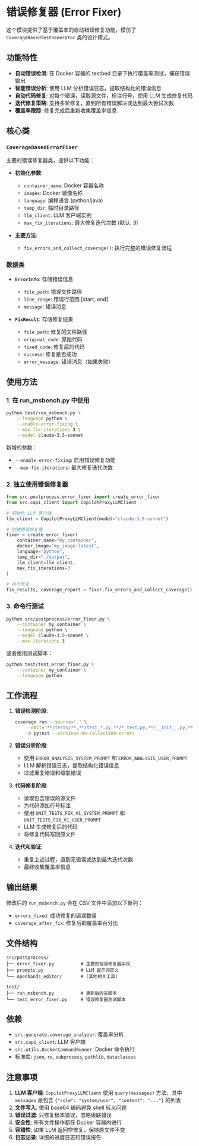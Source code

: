 # 错误修复器 (Error Fixer)

这个模块提供了基于覆盖率的自动错误修复功能，模仿了 `CoverageBasedTestGenerator` 类的设计模式。

## 功能特性

- **自动错误检测**: 在 Docker 容器的 testbed 目录下执行覆盖率测试，捕获错误输出
- **智能错误分析**: 使用 LLM 分析错误日志，提取结构化的错误信息
- **自动代码修复**: 对每个错误，读取源文件，标注行号，使用 LLM 生成修复代码
- **迭代修复策略**: 支持多轮修复，直到所有错误解决或达到最大尝试次数
- **覆盖率跟踪**: 修复完成后重新收集覆盖率信息

## 核心类

### `CoverageBasedErrorFixer`

主要的错误修复器类，提供以下功能：

- **初始化参数**:
  - `container_name`: Docker 容器名称
  - `images`: Docker 镜像名称
  - `language`: 编程语言 (python/java)
  - `temp_dir`: 临时目录路径
  - `llm_client`: LLM 客户端实例
  - `max_fix_iterations`: 最大修复迭代次数 (默认: 3)

- **主要方法**:
  - `fix_errors_and_collect_coverage()`: 执行完整的错误修复流程

### 数据类

- **`ErrorInfo`**: 存储错误信息
  - `file_path`: 错误文件路径
  - `line_range`: 错误行范围 [start, end]
  - `message`: 错误消息

- **`FixResult`**: 存储修复结果
  - `file_path`: 修复的文件路径
  - `original_code`: 原始代码
  - `fixed_code`: 修复后的代码
  - `success`: 修复是否成功
  - `error_message`: 错误消息（如果失败）

## 使用方法

### 1. 在 run_msbench.py 中使用

```bash
python test/run_msbench.py \
    --language python \
    --enable-error-fixing \
    --max-fix-iterations 3 \
    --model claude-3.5-sonnet
```

新增的参数：
- `--enable-error-fixing`: 启用错误修复功能
- `--max-fix-iterations`: 最大修复迭代次数

### 2. 独立使用错误修复器

```python
from src.postprocess.error_fixer import create_error_fixer
from src.capi_client import CopilotProxyLLMClient

# 初始化 LLM 客户端
llm_client = CopilotProxyLLMClient(model="claude-3.5-sonnet")

# 创建错误修复器
fixer = create_error_fixer(
    container_name="my_container",
    docker_image="my_image:latest",
    language="python",
    temp_dir="./output",
    llm_client=llm_client,
    max_fix_iterations=3
)

# 执行修复
fix_results, coverage_report = fixer.fix_errors_and_collect_coverage()
```

### 3. 命令行测试

```bash
python src/postprocess/error_fixer.py \
    --container my_container \
    --language python \
    --model claude-3.5-sonnet \
    --max-iterations 3
```

或者使用测试脚本：

```bash
python test/test_error_fixer.py \
    --container my_container \
    --language python
```

## 工作流程

1. **错误检测阶段**:
   ```bash
   coverage run --source='.' \
       --omit='**/tests/**,**/test_*.py,**/*_test.py,**/__init__.py,**/.venv/**,**/.tox/**,**/.pytest_cache/**' \
       -m pytest --continue-on-collection-errors
   ```

2. **错误分析阶段**:
   - 使用 `ERROR_ANALYSIS_SYSTEM_PROMPT` 和 `ERROR_ANALYSIS_USER_PROMPT`
   - LLM 解析错误日志，提取结构化错误信息
   - 过滤重复错误和级联错误

3. **代码修复阶段**:
   - 读取包含错误的源文件
   - 为代码添加行号标注
   - 使用 `UNIT_TESTS_FIX_V1_SYSTEM_PROMPT` 和 `UNIT_TESTS_FIX_V1_USER_PROMPT`
   - LLM 生成修复后的代码
   - 将修复代码写回原文件

4. **迭代和验证**:
   - 重复上述过程，直到无错误或达到最大迭代次数
   - 最终收集覆盖率信息

## 输出结果

修改后的 `run_msbench.py` 会在 CSV 文件中添加以下新列：

- `errors_fixed`: 成功修复的错误数量
- `coverage_after_fix`: 修复后的覆盖率百分比

## 文件结构

```
src/postprocess/
├── error_fixer.py          # 主要的错误修复器实现
├── prompts.py              # LLM 提示词定义
└── openhands_editor/       # (其他相关工具)

test/
├── run_msbench.py          # 更新后的主脚本
└── test_error_fixer.py     # 错误修复器测试脚本
```

## 依赖

- `src.generate.coverage_analyzer`: 覆盖率分析
- `src.capi_client`: LLM 客户端
- `src.utils.DockerCommandRunner`: Docker 命令执行
- 标准库: `json`, `re`, `subprocess`, `pathlib`, `dataclasses`

## 注意事项

1. **LLM 客户端**: `CopilotProxyLLMClient` 使用 `query(messages)` 方法，其中 `messages` 是包含 `{"role": "system/user", "content": "..."}` 的列表
2. **文件写入**: 使用 base64 编码避免 shell 转义问题
3. **错误过滤**: 只修复根本错误，忽略级联错误
4. **安全性**: 所有文件操作都在 Docker 容器内进行
5. **容错性**: 如果 LLM 返回空修复，保持原文件不变
6. **日志记录**: 详细的进度日志和错误报告
